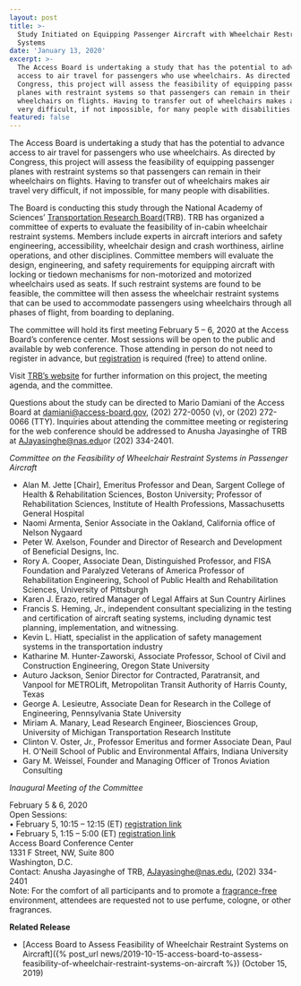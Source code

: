```yaml
---
layout: post
title: >-
  Study Initiated on Equipping Passenger Aircraft with Wheelchair Restraint
  Systems
date: 'January 13, 2020'
excerpt: >-
  The Access Board is undertaking a study that has the potential to advance
  access to air travel for passengers who use wheelchairs. As directed by
  Congress, this project will assess the feasibility of equipping passenger
  planes with restraint systems so that passengers can remain in their
  wheelchairs on flights. Having to transfer out of wheelchairs makes air travel
  very difficult, if not impossible, for many people with disabilities.
featured: false
---
```

The Access Board is undertaking a study that has the potential to advance access to air travel for passengers who use wheelchairs. As directed by Congress, this project will assess the feasibility of equipping passenger planes with restraint systems so that passengers can remain in their wheelchairs on flights. Having to transfer out of wheelchairs makes air travel very difficult, if not impossible, for many people with disabilities.

The Board is conducting this study through the National Academy of Sciences’ [Transportation Research Board](http://www.trb.org/Main/Home.aspx)(TRB). TRB has organized a committee of experts to evaluate the feasibility of in-cabin wheelchair restraint systems. Members include experts in aircraft interiors and safety engineering, accessibility, wheelchair design and crash worthiness, airline operations, and other disciplines. Committee members will evaluate the design, engineering, and safety requirements for equipping aircraft with locking or tiedown mechanisms for non-motorized and motorized wheelchairs used as seats. If such restraint systems are found to be feasible, the committee will then assess the wheelchair restraint systems that can be used to accommodate passengers using wheelchairs through all phases of flight, from boarding to deplaning.

The committee will hold its first meeting February 5 – 6, 2020 at the Access Board’s conference center. Most sessions will be open to the public and available by web conference. Those attending in person do not need to register in advance, but [registration](http://www.trb.org/Calendar/Blurbs/180140.aspx) is required (free) to attend online.

Visit [TRB’s website](https://www8.nationalacademies.org/pa/projectview.aspx?key=51840) for further information on this project, the meeting agenda, and the committee.

Questions about the study can be directed to Mario Damiani of the Access Board at [damiani@access-board.gov](mailto:damiani@access-board.gov), (202) 272-0050 (v), or (202) 272-0066 (TTY). Inquiries about attending the committee meeting or registering for the web conference should be addressed to Anusha Jayasinghe of TRB at [AJayasinghe@nas.edu](mailto:AJayasinghe@nas.edu)or (202) 334-2401.

*Committee on the Feasibility of Wheelchair Restraint Systems in Passenger Aircraft*

* Alan M. Jette \[Chair], Emeritus Professor and Dean, Sargent College of Health & Rehabilitation Sciences, Boston University; Professor of Rehabilitation Sciences, Institute of Health Professions, Massachusetts General Hospital
* Naomi Armenta, Senior Associate in the Oakland, California office of Nelson Nygaard
* Peter W. Axelson, Founder and Director of Research and Development of Beneficial Designs, Inc.
* Rory A. Cooper, Associate Dean, Distinguished Professor, and FISA Foundation and Paralyzed Veterans of America Professor of Rehabilitation Engineering, School of Public Health and Rehabilitation Sciences, University of Pittsburgh
* Karen J. Erazo, retired Manager of Legal Affairs at Sun Country Airlines
* Francis S. Heming, Jr., independent consultant specializing in the testing and certification of aircraft seating systems, including dynamic test planning, implementation, and witnessing.
* Kevin L. Hiatt, specialist in the application of safety management systems in the transportation industry
* Katharine M. Hunter-Zaworski, Associate Professor, School of Civil and Construction Engineering, Oregon State University
* Auturo Jackson, Senior Director for Contracted, Paratransit, and Vanpool for METROLift, Metropolitan Transit Authority of Harris County, Texas
* George A. Lesieutre, Associate Dean for Research in the College of Engineering, Pennsylvania State University
* Miriam A. Manary, Lead Research Engineer, Biosciences Group, University of Michigan Transportation Research Institute
* Clinton V. Oster, Jr., Professor Emeritus and former Associate Dean, Paul H. O'Neill School of Public and Environmental Affairs, Indiana University
* Gary M. Weissel, Founder and Managing Officer of Tronos Aviation Consulting

*Inaugural Meeting of the Committee*

February 5 & 6, 2020\
Open Sessions:\
• February 5, 10:15 – 12:15 (ET) [registration link](https://register.gotowebinar.com/register/4086741088536326913)\
• February 5, 1:15 – 5:00 (ET) [registration link](https://register.gotowebinar.com/register/2729926147674705153)\
Access Board Conference Center\
1331 F Street, NW, Suite 800\
Washington, D.C.\
Contact: Anusha Jayasinghe of TRB, [AJayasinghe@nas.edu](mailto:AJayasinghe@nas.edu), (202) 334-2401\
Note: For the comfort of all participants and to promote a [fragrance-free](https://www.access-board.gov/the-board/policies/fragrance-free-environment) environment, attendees are requested not to use perfume, cologne, or other fragrances.

**Related Release**

* \[Access Board to Assess Feasibility of Wheelchair Restraint Systems on Aircraft]({% post_url news/2019-10-15-access-board-to-assess-feasibility-of-wheelchair-restraint-systems-on-aircraft %}) (October 15, 2019)
